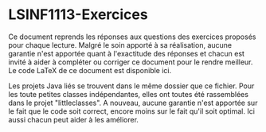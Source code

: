 # LSINF1113-Exercices

Ce document reprends les réponses aux questions des exercices proposés pour chaque lecture. Malgré le soin apporté à sa réalisation, aucune garantie n'est apportée quant à l'exactitude des réponses et chacun est invité à aider à compléter ou corriger ce document pour le rendre meilleur. Le code LaTeX de ce document est disponible ici.

Les projets Java liés se trouvent dans le même dossier que ce fichier. Pour les toute petites classes indépendantes, elles ont toutes été rassemblées dans le projet "littleclasses". A nouveau, aucune garantie n'est apportée sur le fait que le code soit correct, encore moins sur le fait qu'il soit optimal. Ici aussi chacun peut aider à les améliorer.